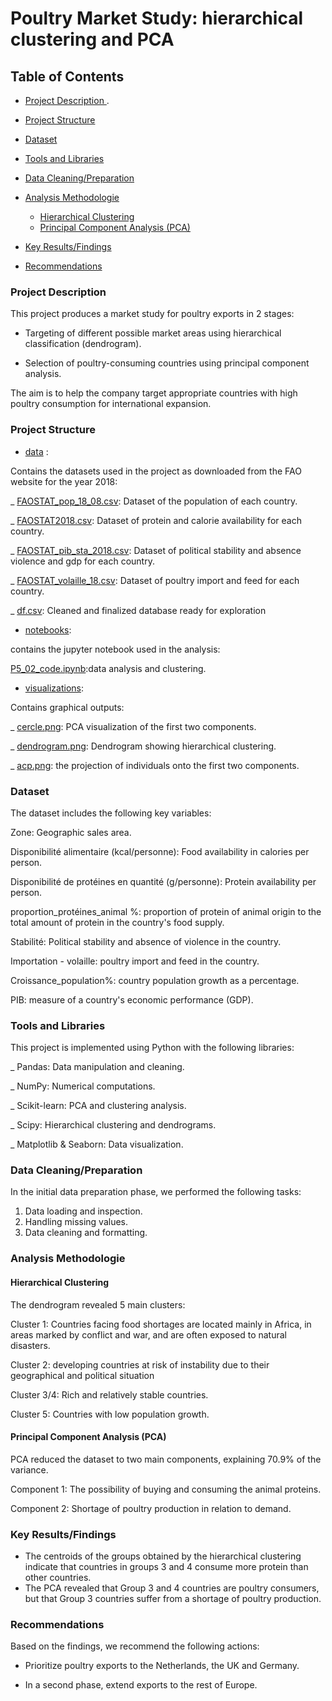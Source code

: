 # Poultry Market Study: hierarchical clustering and PCA

## Table of Contents

 - [Project Description ](#project-description).
 - [Project Structure ](#project-structure)
 - [Dataset](#dataset)
 - [Tools and Libraries](#tools-and-libraries)
 - [Data Cleaning/Preparation](#data-cleaningpreparation)
 - [Analysis Methodologie](#analysis-methodologie)
   - [Hierarchical Clustering](#hierarchical-clustering)
   - [Principal Component Analysis (PCA)](#principal-component-analysis-pca)
   
 - [Key Results/Findings](#key-resultsfindings)
 - [Recommendations](#recommendations)

###   Project Description 

This project produces a market study for poultry exports in 2 stages:

- Targeting of different possible market areas using hierarchical classification (dendrogram). 

- Selection of poultry-consuming countries using principal component analysis.

The aim is to help the company target appropriate countries with high poultry consumption for international expansion.
 ###  Project Structure
- [data](./data) :
  
Contains the datasets used in the project as downloaded from the FAO website for the year 2018:

   _ [FAOSTAT_pop_18_08.csv](./data/FAOSTAT_pop_18_08.csv): Dataset of the population of each country.
   
   _ [FAOSTAT2018.csv](./data/FAOSTAT2018.csv): Dataset of protein and calorie availability for each country.
   
   _ [FAOSTAT_pib_sta_2018.csv](./data/FAOSTAT_pib_sta_2018.csv): Dataset of political stability and absence violence and gdp for each country.
     
   _ [FAOSTAT_volaille_18.csv](./data/FAOSTAT_volaille_18.csv): Dataset of poultry import and feed for each country.

   _ [df.csv](./data/df.csv): Cleaned and finalized database ready for exploration

- [notebooks](./notebooks):
  
contains the jupyter notebook used in the analysis:

  [P5_02_code.ipynb](./notebooks/P5_02_code.ipynb):data analysis and clustering.

- [visualizations](./visualizations):

Contains graphical outputs:

   _ [cercle.png](./visualizations/cercle.png): PCA visualization of the first two components.
    
   _ [dendrogram.png](./visualizations/dendrogram.png): Dendrogram showing hierarchical clustering.
    
   _ [acp.png](./visualizations/acp.png): the projection of individuals onto the first two components.


### Dataset

The dataset includes the following key variables:

Zone: Geographic sales area.

Disponibilité alimentaire (kcal/personne): Food availability in calories per person.

Disponibilité de protéines en quantité (g/personne): Protein availability per person.

proportion_protéines_animal %:  proportion of protein of animal origin to the total amount of protein in the country's food supply.

Stabilité: Political stability and absence of violence in the country.

Importation - volaille: poultry import and feed in the country.

Croissance_population%: country population growth as a percentage.

PIB: measure of a country's economic performance (GDP).

### Tools and Libraries

This project is implemented using Python with the following libraries:

 _ Pandas: Data manipulation and cleaning.

 _ NumPy: Numerical computations.

 _ Scikit-learn: PCA and clustering analysis.

 _ Scipy: Hierarchical clustering and dendrograms.

 _ Matplotlib & Seaborn: Data visualization.
 
### Data Cleaning/Preparation

In the initial data preparation phase, we performed the following tasks:
1. Data loading and inspection.
2. Handling missing values.
3. Data cleaning and formatting.
   
### Analysis Methodologie 
####  Hierarchical Clustering
   
The dendrogram revealed 5 main clusters:

Cluster 1: Countries facing food shortages are located mainly in Africa, in areas marked by conflict and war, and are often exposed to natural disasters.

Cluster 2: developing countries at risk of instability due to their geographical and political situation

Cluster 3/4:  Rich and relatively stable countries.

Cluster 5: Countries with low population growth.

####  Principal Component Analysis (PCA)

PCA reduced the dataset to two main components, explaining 70.9% of the variance.

Component 1: The possibility of buying and consuming the animal proteins.

Component 2:  Shortage of poultry production in relation to demand.


### Key Results/Findings

- The centroids of the groups obtained by the hierarchical clustering indicate that countries in groups 3 and 4 consume more protein than other countries.
- The PCA revealed that Group 3 and 4 countries are poultry consumers, but that Group 3 countries suffer from a shortage of poultry production.

### Recommendations

Based on the findings, we recommend the following actions:

- Prioritize poultry exports to the Netherlands, the UK and Germany.
  
- In a second phase, extend exports to the rest of Europe.







